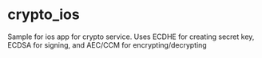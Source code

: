 # crypto_ios
Sample for ios app for crypto service. Uses ECDHE for creating secret key, ECDSA for signing, and AEC/CCM for encrypting/decrypting
